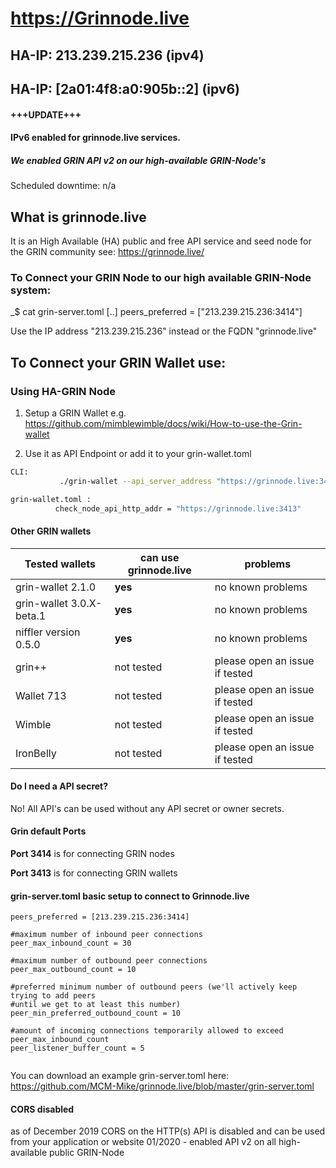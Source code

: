 # https://Grinnode.live 

## HA-IP: 213.239.215.236 (ipv4)
## HA-IP: [2a01:4f8:a0:905b::2]  (ipv6)

#### +++UPDATE+++
#### IPv6 enabled for grinnode.live services. 

##### We enabled GRIN API v2 on our high-available GRIN-Node's

Scheduled downtime: n/a 

## What is grinnode.live
It is an High Available (HA) public and free API service and seed node for the GRIN community
see: https://grinnode.live/


### To Connect your GRIN Node to our high available GRIN-Node system:
_$ cat grin-server.toml
[..]
peers_preferred = ["213.239.215.236:3414"]

Use the IP address "213.239.215.236" instead or the FQDN "grinnode.live"

## To Connect your GRIN Wallet use:

### Using HA-GRIN Node 
1. Setup a GRIN Wallet e.g. https://github.com/mimblewimble/docs/wiki/How-to-use-the-Grin-wallet

2. Use it as API Endpoint or add it to your grin-wallet.toml 
```bash
CLI:
           ./grin-wallet --api_server_address "https://grinnode.live:3413"

grin-wallet.toml :
          check_node_api_http_addr = "https://grinnode.live:3413"
```




#### Other GRIN wallets 

Tested wallets | can use grinnode.live | problems
------------ | ------------- | -------------
grin-wallet 2.1.0 | **yes**  | no known problems 
grin-wallet 3.0.X-beta.1 | **yes**  | no known problems 
niffler version 0.5.0 | **yes** | no known problems
grin++ |  not tested | please open an issue if tested
Wallet 713 |  not tested | please open an issue if tested
Wimble |  not tested | please open an issue if tested
IronBelly | not tested | please open an issue if tested

#### Do I need a API secret? 
No! 
All API's can be used without any API secret or owner secrets. 

#### Grin default Ports

**Port 3414** is for connecting GRIN nodes

**Port 3413** is for connecting GRIN wallets


#### grin-server.toml basic setup to connect to Grinnode.live 

```
peers_preferred = [213.239.215.236:3414]

#maximum number of inbound peer connections
peer_max_inbound_count = 30

#maximum number of outbound peer connections
peer_max_outbound_count = 10

#preferred minimum number of outbound peers (we'll actively keep trying to add peers
#until we get to at least this number)
peer_min_preferred_outbound_count = 10

#amount of incoming connections temporarily allowed to exceed peer_max_inbound_count
peer_listener_buffer_count = 5


```
You can download an example grin-server.toml here: https://github.com/MCM-Mike/grinnode.live/blob/master/grin-server.toml 




#### CORS disabled
as of December 2019 CORS on the HTTP(s) API is disabled and can be used from your application or website
01/2020 - enabled API v2 on all high-available public GRIN-Node
